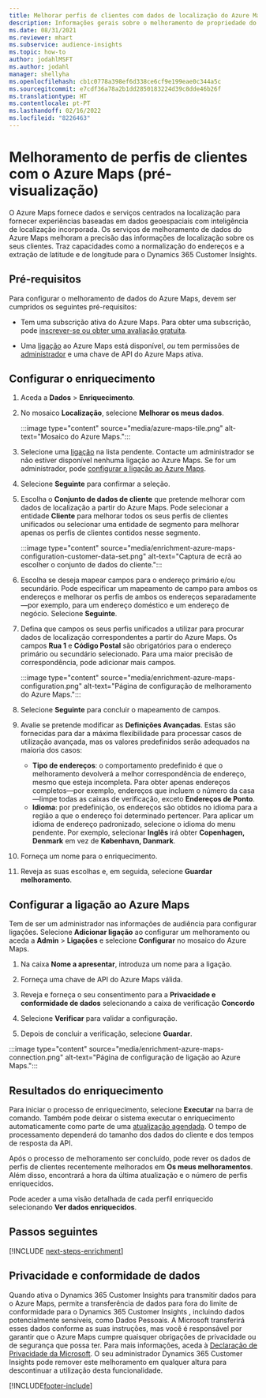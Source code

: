 ```yaml
---
title: Melhorar perfis de clientes com dados de localização do Azure Maps
description: Informações gerais sobre o melhoramento de propriedade do Azure Maps.
ms.date: 08/31/2021
ms.reviewer: mhart
ms.subservice: audience-insights
ms.topic: how-to
author: jodahlMSFT
ms.author: jodahl
manager: shellyha
ms.openlocfilehash: cb1c0778a398ef6d338ce6cf9e199eae0c344a5c
ms.sourcegitcommit: e7cdf36a78a2b1dd2850183224d39c8dde46b26f
ms.translationtype: HT
ms.contentlocale: pt-PT
ms.lasthandoff: 02/16/2022
ms.locfileid: "8226463"
---
```

# <a name="enrichment-of-customer-profiles-with-azure-maps-preview"></a>Melhoramento de perfis de clientes com o Azure Maps (pré-visualização)

O Azure Maps fornece dados e serviços centrados na localização para fornecer experiências baseadas em dados geoespaciais com inteligência de localização incorporada. Os serviços de melhoramento de dados do Azure Maps melhoram a precisão das informações de localização sobre os seus clientes. Traz capacidades como a normalização do endereços e a extração de latitude e de longitude para o Dynamics 365 Customer Insights.

## <a name="prerequisites"></a>Pré-requisitos

Para configurar o melhoramento de dados do Azure Maps, devem ser cumpridos os seguintes pré-requisitos:

- Tem uma subscrição ativa do Azure Maps. Para obter uma subscrição, pode [inscrever-se ou obter uma avaliação gratuita](https://azure.microsoft.com/services/azure-maps/).

- Uma [ligação](connections.md) ao Azure Maps está disponível, *ou* tem permissões de [administrador](permissions.md#administrator) e uma chave de API do Azure Maps ativa.

## <a name="configure-the-enrichment"></a>Configurar o enriquecimento

1. Aceda a **Dados** > **Enriquecimento**. 

1. No mosaico **Localização**, selecione **Melhorar os meus dados**.

   :::image type="content" source="media/azure-maps-tile.png" alt-text="Mosaico do Azure Maps.":::

1. Selecione uma [ligação](connections.md) na lista pendente. Contacte um administrador se não estiver disponível nenhuma ligação ao Azure Maps. Se for um administrador, pode [configurar a ligação ao Azure Maps](#configure-the-connection-for-azure-maps). 

1. Selecione **Seguinte** para confirmar a seleção.

1. Escolha o **Conjunto de dados de cliente** que pretende melhorar com dados de localização a partir do Azure Maps. Pode selecionar a entidade **Cliente** para melhorar todos os seus perfis de clientes unificados ou selecionar uma entidade de segmento para melhorar apenas os perfis de clientes contidos nesse segmento.

    :::image type="content" source="media/enrichment-azure-maps-configuration-customer-data-set.png" alt-text="Captura de ecrã ao escolher o conjunto de dados do cliente.":::

1. Escolha se deseja mapear campos para o endereço primário e/ou secundário. Pode especificar um mapeamento de campo para ambos os endereços e melhorar os perfis de ambos os endereços separadamente&mdash;por exemplo, para um endereço doméstico e um endereço de negócio. Selecione **Seguinte**.

1. Defina que campos os seus perfis unificados a utilizar para procurar dados de localização correspondentes a partir do Azure Maps. Os campos **Rua 1** e **Código Postal** são obrigatórios para o endereço primário ou secundário selecionado. Para uma maior precisão de correspondência, pode adicionar mais campos.

   :::image type="content" source="media/enrichment-azure-maps-configuration.png" alt-text="Página de configuração de melhoramento do Azure Maps.":::

1. Selecione **Seguinte** para concluir o mapeamento de campos.

1. Avalie se pretende modificar as **Definições Avançadas**. Estas são fornecidas para dar a máxima flexibilidade para processar casos de utilização avançada, mas os valores predefinidos serão adequados na maioria dos casos:
   - **Tipo de endereços**: o comportamento predefinido é que o melhoramento devolverá a melhor correspondência de endereço, mesmo que esteja incompleta. Para obter apenas endereços completos&mdash;por exemplo, endereços que incluem o número da casa&mdash;limpe todas as caixas de verificação, exceto **Endereços de Ponto**. 
   - **Idioma**: por predefinição, os endereços são obtidos no idioma para a região a que o endereço foi determinado pertencer. Para aplicar um idioma de endereço padronizado, selecione o idioma do menu pendente. Por exemplo, selecionar **Inglês** irá obter **Copenhagen, Denmark** em vez de **København, Danmark**.

1. Forneça um nome para o enriquecimento.

1. Reveja as suas escolhas e, em seguida, selecione **Guardar melhoramento**.

## <a name="configure-the-connection-for-azure-maps"></a>Configurar a ligação ao Azure Maps

Tem de ser um administrador nas informações de audiência para configurar ligações. Selecione **Adicionar ligação** ao configurar um melhoramento ou aceda a **Admin** > **Ligações** e selecione **Configurar** no mosaico do Azure Maps.

1. Na caixa **Nome a apresentar**, introduza um nome para a ligação.

1. Forneça uma chave de API do Azure Maps válida.

1. Reveja e forneça o seu consentimento para a **Privacidade e conformidade de dados** selecionando a caixa de verificação **Concordo**

1. Selecione **Verificar** para validar a configuração.

1. Depois de concluir a verificação, selecione **Guardar**.

:::image type="content" source="media/enrichment-azure-maps-connection.png" alt-text="Página de configuração de ligação ao Azure Maps.":::

## <a name="enrichment-results"></a>Resultados do enriquecimento

Para iniciar o processo de enriquecimento, selecione **Executar** na barra de comando. Também pode deixar o sistema executar o enriquecimento automaticamente como parte de uma [atualização agendada](system.md#schedule-tab). O tempo de processamento dependerá do tamanho dos dados do cliente e dos tempos de resposta da API.

Após o processo de melhoramento ser concluído, pode rever os dados de perfis de clientes recentemente melhorados em **Os meus melhoramentos**. Além disso, encontrará a hora da última atualização e o número de perfis enriquecidos.

Pode aceder a uma visão detalhada de cada perfil enriquecido selecionando **Ver dados enriquecidos**.

## <a name="next-steps"></a>Passos seguintes

[!INCLUDE [next-steps-enrichment](../includes/next-steps-enrichment.md)]

## <a name="data-privacy-and-compliance"></a>Privacidade e conformidade de dados

Quando ativa o Dynamics 365 Customer Insights para transmitir dados para o Azure Maps, permite a transferência de dados para fora do limite de conformidade para o Dynamics 365 Customer Insights , incluindo dados potencialmente sensíveis, como Dados Pessoais. A Microsoft transferirá esses dados conforme as suas instruções, mas você é responsável por garantir que o Azure Maps cumpre quaisquer obrigações de privacidade ou de segurança que possa ter. Para mais informações, aceda à [Declaração de Privacidade da Microsoft](https://go.microsoft.com/fwlink/?linkid=396732).
O seu administrador Dynamics 365 Customer Insights pode remover este melhoramento em qualquer altura para descontinuar a utilização desta funcionalidade.

[!INCLUDE[footer-include](../includes/footer-banner.md)]
